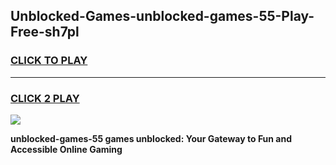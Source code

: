 
## Unblocked-Games-unblocked-games-55-Play-Free-sh7pl
<h3>
<a href="https://premium76.site?title=unblocked-games-55&ref=24M">CLICK TO PLAY</a></h3>
<hr>

<h3>
<a href="https://premium76.site?title=unblocked-games-55&ref=24M">CLICK 2 PLAY</a>
  
</h3>

<a href="https://premium76.site?title=unblocked-games-55&ref=24M"><img src="https://clearcache.store/games.png"></a>


**unblocked-games-55 games unblocked: Your Gateway to Fun and Accessible Online Gaming**
